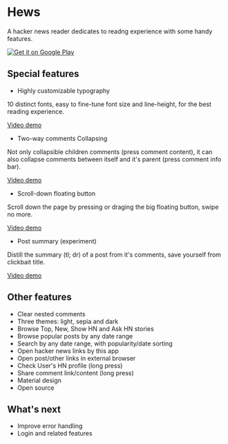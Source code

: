 # Hews
A hacker news reader dedicates to readng experience with some handy features.

[![Get it on Google Play](https://developer.android.com/images/brand/en_generic_rgb_wo_60.png)](https://play.google.com/store/apps/details?id=com.leavjenn.hews)

## Special features

* Highly customizable typography

10 distinct fonts, easy to fine-tune font size and line-height, for the best reading experience.

[Video demo](https://youtu.be/gGyW0LxO9wg)

* Two-way comments Collapsing

Not only collapsible children comments (press comment content), it can also collapse comments between itself and it's parent (press comment info bar).

[Video demo](https://youtu.be/FT4aFFUzFIo)

* Scroll-down floating button

Scroll down the page by pressing or draging the big floating button, swipe no more. 

[Video demo](https://youtu.be/kuffdR2GCqU)

* Post summary (experiment)

Distill the summary (tl; dr) of a post from it's comments, save yourself from clickbait title.

[Video demo](https://youtu.be/Yrr4OiqGf7U)

## Other features
* Clear nested comments
* Three themes: light, sepia and dark
* Browse Top, New, Show HN and Ask HN stories
* Browse popular posts by any date range
* Search by any date range, with popularity/date sorting
* Open hacker news links by this app
* Open post/other links in external browser
* Check User's HN profile (long press)
* Share comment link/content (long press)
* Material design
* Open source

## What's next
* Improve error handling
* Login and related features
